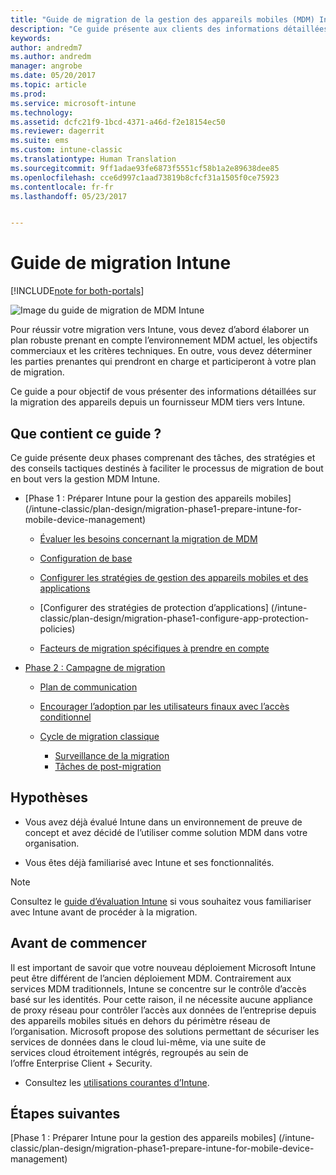 ```yaml
---
title: "Guide de migration de la gestion des appareils mobiles (MDM) Intune | Microsoft Docs"
description: "Ce guide présente aux clients des informations détaillées sur la migration des appareils depuis un fournisseur MDM tiers vers Microsoft Intune."
keywords: 
author: andredm7
ms.author: andredm
manager: angrobe
ms.date: 05/20/2017
ms.topic: article
ms.prod: 
ms.service: microsoft-intune
ms.technology: 
ms.assetid: dcfc21f9-1bcd-4371-a46d-f2e18154ec50
ms.reviewer: dagerrit
ms.suite: ems
ms.custom: intune-classic
ms.translationtype: Human Translation
ms.sourcegitcommit: 9ff1adae93fe6873f5551cf58b1a2e89638dee85
ms.openlocfilehash: cce6d997c1aad73819b8cfcf31a1505f0ce75923
ms.contentlocale: fr-fr
ms.lasthandoff: 05/23/2017


---
```


# <a name="intune-migration-guide"></a>Guide de migration Intune

[!INCLUDE[note for both-portals](../includes/note-for-both-portals.md)]

![Image du guide de migration de MDM Intune](../media/MDM-migration-guide-art.PNG)

Pour réussir votre migration vers Intune, vous devez d’abord élaborer un plan robuste prenant en compte l’environnement MDM actuel, les objectifs commerciaux et les critères techniques. En outre, vous devez déterminer les parties prenantes qui prendront en charge et participeront à votre plan de migration.

Ce guide a pour objectif de vous présenter des informations détaillées sur la migration des appareils depuis un fournisseur MDM tiers vers Intune.

## <a name="whats-included-in-this-guide"></a>Que contient ce guide ?

Ce guide présente deux phases comprenant des tâches, des stratégies et des conseils tactiques destinés à faciliter le processus de migration de bout en bout vers la gestion MDM Intune.

-   [Phase 1 : Préparer Intune pour la gestion des appareils mobiles] (/intune-classic/plan-design/migration-phase1-prepare-intune-for-mobile-device-management)

    -   [Évaluer les besoins concernant la migration de MDM](/intune-classic/plan-design/migration-phase1-prepare-intune-for-mobile-device-management#assess-mdm-requirements)

    -   [Configuration de base](/intune-classic/plan-design/migration-phase1-basic-setup)

    -   [Configurer les stratégies de gestion des appareils mobiles et des applications](/intune-classic/plan-design/migration-phase1-configure-device-and-app-management-policies)

    -   [Configurer des stratégies de protection d’applications] (/intune-classic/plan-design/migration-phase1-configure-app-protection-policies)

    -   [Facteurs de migration spécifiques à prendre en compte](/intune-classic/plan-design/migration-phase1-special-migration-considerations)

-   [Phase 2 : Campagne de migration](/intune-classic/plan-design/migration-phase2-migration-campaign)

    -   [Plan de communication](/intune-classic/plan-design/migration-phase2-communication-plan)

    -   [Encourager l’adoption par les utilisateurs finaux avec l’accès conditionnel](/intune-classic/plan-design/migration-phase2-drive-end-user-adoption-with-conditional-access)
    
    -   [Cycle de migration classique](/intune-classic/plan-design/migration-phase2-typical-migration-cycle)
        -   [Surveillance de la migration](/intune-classic/plan-design/migration-phase2-typical-migration-cycle#monitoring-migration)
        -   [Tâches de post-migration](/intune-classic/plan-design/migration-phase2-typical-migration-cycle#post-migration)

## <a name="assumptions"></a>Hypothèses

-   Vous avez déjà évalué Intune dans un environnement de preuve de concept et avez décidé de l’utiliser comme solution MDM dans votre organisation.

-   Vous êtes déjà familiarisé avec Intune et ses fonctionnalités. 

> [!NOTE]
> Consultez le [guide d’évaluation Intune](/intune-classic/understand-explore/sign-up-for-30-day-trial-microsoft-intune) si vous souhaitez vous familiariser avec Intune avant de procéder à la migration.

## <a name="before-you-begin"></a>Avant de commencer

Il est important de savoir que votre nouveau déploiement Microsoft Intune peut être différent de l’ancien déploiement MDM. Contrairement aux services MDM traditionnels, Intune se concentre sur le contrôle d’accès basé sur les identités. Pour cette raison, il ne nécessite aucune appliance de proxy réseau pour contrôler l’accès aux données de l’entreprise depuis des appareils mobiles situés en dehors du périmètre réseau de l’organisation. Microsoft propose des solutions permettant de sécuriser les services de données dans le cloud lui-même, via une suite de services cloud étroitement intégrés, regroupés au sein de l’offre Enterprise Client + Security.

-   Consultez les [utilisations courantes d’Intune](/intune-classic/plan-design/migration-phase1-prepare-intune-for-mobile-device-management#assess-mdm-requirements).

## <a name="next-steps"></a>Étapes suivantes

[Phase 1 : Préparer Intune pour la gestion des appareils mobiles] (/intune-classic/plan-design/migration-phase1-prepare-intune-for-mobile-device-management)

